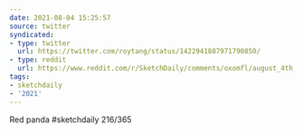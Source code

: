 ```yaml
---
date: 2021-08-04 15:25:57
source: twitter
syndicated:
- type: twitter
  url: https://twitter.com/roytang/status/1422941887971790850/
- type: reddit
  url: https://www.reddit.com/r/SketchDaily/comments/oxomfl/august_4th_red_panda/h7oruyj/
tags:
- sketchdaily
- '2021'
---
```


Red panda #sketchdaily 216/365 

